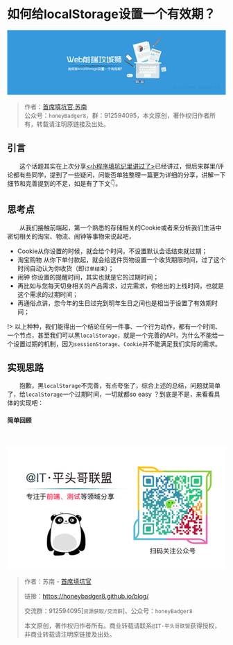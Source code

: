 

# 如何给localStorage设置一个有效期？

![本文由@IT·平头哥联盟-首席填坑官∙苏南 分享，公众号：honeyBadger8](../_banner/banner17.png)

> 作者：[首席填坑官∙苏南](https://github.com/meibin08/ "首席填坑官∙苏南")<br/>
> 公众号：`honeyBadger8`，群：912594095，本文原创，著作权归作者所有，转载请注明原链接及出处。

## 引言

​　　这个话题其实在上次分享[<小程序填坑记里讲过了>](https://blog.csdn.net/weixin_43254766/article/details/82811714 "做完小程序项目、老板给我加了5k薪资～")已经讲过，但后来群里/评论都有些同学，提到了一些疑问，问能否单独整理一篇更为详细的分享，讲解一下细节和完善提到的不足，如是有了下文👇。

## 思考点
　　从我们接触前端起，第一个熟悉的存储相关的Cookie或者来分析我们生活中密切相关的淘宝、物流、闹钟等事物来说起吧，
+ Cookie从你设置的时候，就会给个时间，不设置默认会话结束就过期；
+ 淘宝购物 从你下单付款起，就会给这件货物设置一个收货期限时间，过了这个时间自动认为你收货（即`订单结束`）；
+ 闹钟 你设置的提醒时间，其实也就是它的过期时间；
+ 再比如与您每天切身相关的产品需求，过完需求，你给出的上线时间，也就是这个需求的过期时间；
+ 再通俗点讲，您今年的生日过完到明年生日之间也是相当于设置了有效期时间；

!> 以上种种，我们能得出一个结论任何一件事、一个行为动作，都有一个时间、一个节点，甚至我们可以黑`localStorage`，就是一个完善的API，为什么不能给一个设置过期的机制，因为`sessionStorage`、`Cookie`并不能满足我们实际的需求。

## 实现思路

　　抱歉，黑`localStorage`不完善，有点夸张了，综合上述的总结，问题就简单了，给`localStorage`一个过期时间，一切就都so easy ？到底是不是，来看看具体的实现吧：

#### 简单回顾

　　



![宝剑锋从磨砺出，梅花香自苦寒来，做有温度的攻城狮!，公众号：honeyBadger8](../_banner/card.gif)

> 作者：苏南 - [首席填坑官](https://github.com/meibin08/ "@IT·平头哥联盟-首席填坑官")
>
> 链接：https://honeybadger8.github.io/blog/
> 
> 交流群：912594095[`资源获取/交流群`]、公众号：`honeyBadger8`
>
> 本文原创，著作权归作者所有。商业转载请联系`@IT·平头哥联盟`获得授权，非商业转载请注明原链接及出处。 





